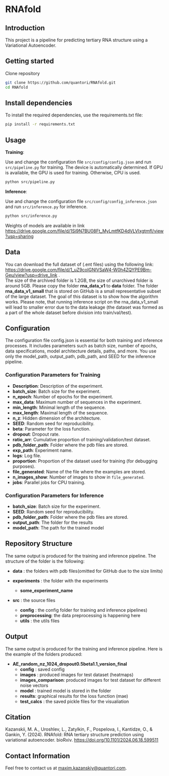 # RNAfold 

## Introduction
This project is a pipeline for predicting tertiary RNA structure using a Variational Autoencoder.

## Getting started 

Clone repository 

```bash
git clone https://github.com/quantori/RNAfold.git
cd RNAfold
```

## Install dependencies
To install the required dependencies, use the requirements.txt file:

```bash
pip install -r requirements.txt
```
## Usage

**Training**: 

Use and change the configuration file `src/config/config.json` and run `src/pipeline.py` for training. The device is automatically determined. If GPU is available, the GPU is used for training. Otherwise, CPU is used.

```bash 
python src/pipeline.py
```

**Inference**: 

Use and change the configuration file `src/config/config_inference.json` and run `src/inference.py` for inference.


```bash 
python src/inference.py
```

Weights of models are available in link https://drive.google.com/file/d/1Si9N7BU08Ft_MyLmtfKD4dVLVIxgtmfI/view?usp=sharing

## Data

You can download the full dataset of (.ent files) using the following link: https://drive.google.com/file/d/1_uZ9coIGNIVSaW4-W0h4ZQYPE9Bm-Geu/view?usp=drive_link .<br/>
The size of the archived folder is 1.2GB, the size of unarchived folder is around 5GB. Please copy the folder **rna_data_v1** to **data** folder.
The folder **rna_data_v1_small** that is stored on GitHub is a small representative subset of the large dataset. The goal of this dataset is to show how the algorithm works. Please note, that running inference script on the rna_data_v1_small will lead to smaller error due to the data leakage (the dataset was formed as a part of the whole dataset before division into train/val/test).

## Configuration
The configuration file config.json is essential for both training and inference processes. It includes parameters such as batch size, number of epochs, data specifications, model architecture details, paths, and more. You use only the model_path, output_path,  pdb_path, and SEED for the inference pipeline. 

### Configuration Parameters for Training
- **Description**: Description of the experiment.
- **batch_size**: Batch size for the experiment.
- **n_epoch**: Number of epochs for the experiment.
- **max_data**: Maximum number of sequences in the experiment.
- **min_length**: Minimal length of the sequence.
- **max_length**: Maximal length of the sequence.
- **n_z**: Hidden dimension of the architecture.
- **SEED**: Random seed for reproducibility.
- **beta**: Parameter for the loss function.
- **dropout**: Dropout rate.
- **ratio_arr**: Cumulative proportion of training/validation/test dataset.
- **pdb_folder_path**: Folder where the pdb files are stored.
- **exp_path**: Experiment name.
- **logs**: Log file.
- **proportion**: Proportion of the dataset used for training (for debugging purposes).
- **file_generated**: Name of the file where the examples are stored.
- **n_images_show**: Number of images to show in `file_generated`.
- **jobs**: Parallel jobs for CPU training.

### Configuration Parameters for Inference

- **batch_size**: Batch size for the experiment.
- **SEED**: Random seed for reproducibility.
- **pdb_folder_path**: Folder where the pdb files are stored.
- **output_path**: The folder for the results
- **model_path**: The path for the trained model



## Repository Structure
The same output is produced for the training and inference pipeline. The structure of the folder is the following:


 - **data** : the folders with pdb files(omitted for GitHub due to the size limits)<br/>
 - **experiments**  : the folder with the experiments<br/>
    - **some_experiment_name**<br/>
 
 
 - **src** : the source files
   - **config** : the config folder for training and inference pipelines)
   - **preprocessing**: the data preprocessing is happening here
   - **utils** : the utils files


## Output

The same output is produced for the training and inference pipeline. Here is the example of the folders produced:
- **AE_random_nz_1024_dropout0.5beta1.1_version_final**<br/>
     - **config** : saved config<br/>
     - **images** : produced images for test dataset (heatmaps)<br/>
     - **images_comparison**: produced images for test dataset for different noise vectors<br/>
     - **model** : trained model is stored in the folder <br/>
     - **results**: graphical results for the loss function (mae)<br/>
     - **test_calcs** : the saved pickle files for the visualiation<br/>

## Citation

Kazanskii, M. A., Uroshlev, L., Zatylkin, F., Pospelova, I., Kantidze, O., & Gankin, Y. (2024). RNAfold: RNA tertiary structure prediction using variational autoencoder. bioRxiv. https://doi.org/10.1101/2024.06.18.599511
## Contact Information
Feel free to contact us at [maxim.kazanskiy@quantori.com](mailto:maxim.kazanskiy@quantori.com).
